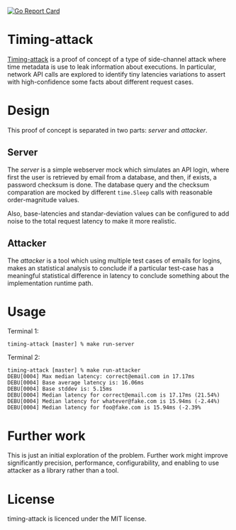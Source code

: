 [![Go Report Card](https://goreportcard.com/badge/github.com/jsign/timing-attack)](https://goreportcard.com/report/github.com/jsign/timing-attack)

# Timing-attack

[Timing-attack](https://en.wikipedia.org/wiki/Timing_attack) is a proof of concept of a type of side-channel attack where time metadata is use to leak information about executions. In particular, network API calls are explored to identify tiny latencies variations to assert with high-confidence some facts about different request cases.

# Design
This proof of concept is separated in two parts: _server_ and _attacker_.

## Server
The _server_ is a simple webserver mock which simulates an API login, where first the user is retrieved by email from a database, and then, if exists, a password checksum is done. The database query and the checksum comparation are mocked by different `time.Sleep` calls with reasonable order-magnitude values.

Also, base-latencies and standar-deviation values can be configured to add noise to the total request latency to make it more realistic.

## Attacker
The _attacker_ is a tool which using multiple test cases of emails for logins, makes an statistical analysis to conclude if a particular test-case has a meaningful statistical difference in latency to conclude something about the implementation runtime path.

# Usage
Terminal 1:
```
timing-attack [master] % make run-server
```
Terminal 2:
```
timing-attack [master] % make run-attacker
DEBU[0004] Max median latency: correct@email.com in 17.17ms 
DEBU[0004] Base average latency is: 16.06ms             
DEBU[0004] Base stddev is: 5.15ms                       
DEBU[0004] Median latency for correct@email.com is 17.17ms (21.54%) 
DEBU[0004] Median latency for whatever@fake.com is 15.94ms (-2.44%) 
DEBU[0004] Median latency for foo@fake.com is 15.94ms (-2.39%
```

# Further work
This is just an initial exploration of the problem. Further work might improve significantly precision, performance, configurability, and enabling to use attacker as a library rather than a tool.

# License
timing-attack is licenced under the MIT license.
